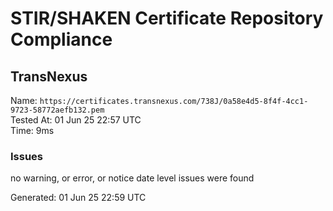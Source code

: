 # STIR/SHAKEN Certificate Repository Compliance

## TransNexus

Name: `https://certificates.transnexus.com/738J/0a58e4d5-8f4f-4cc1-9723-58772aefb132.pem`\
Tested At: 01 Jun 25 22:57 UTC\
Time: 9ms

### Issues

no warning, or error, or notice date level issues were found

Generated: 01 Jun 25 22:59 UTC